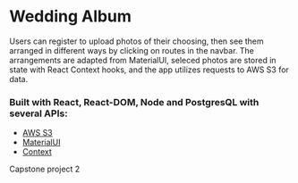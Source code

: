 # Wedding Album

Users can register to upload photos of their choosing, then see them arranged in different ways by clicking on routes in the navbar. The arrangements are adapted from MaterialUI, seleced photos are stored in state with React Context hooks, and the app utilizes requests to AWS S3 for data.

### Built with React, React-DOM, Node and PostgresQL with several APIs:

- [AWS S3](https://aws.amazon.com/s3/)
- [MaterialUI](https://material-ui.com/)
- [Context](https://reactjs.org/docs/context.html) 

Capstone project 2
